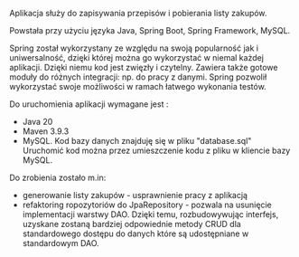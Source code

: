 Aplikacja służy do zapisywania przepisów i pobierania listy zakupów.

Powstała przy użyciu języka Java, Spring Boot, Spring Framework, MySQL.

Spring został wykorzystany ze względu na swoją popularność jak i uniwersalność,
dzięki której można go wykorzystać w niemal każdej aplikacji. Dzięki niemu kod
jest zwięzły i czytelny. Zawiera także gotowe moduły do różnych integracji:
np. do pracy z danymi.
Spring pozwolił wykorzystać swoje możliwości w ramach łatwego wykonania testów.

Do uruchomienia aplikacji wymagane jest :
- Java 20
- Maven 3.9.3
- MySQL.
Kod bazy danych znajduję się w pliku "database.sql"
Uruchomić kod można przez umieszczenie kodu z pliku w kliencie bazy MySQL.

Do zrobienia zostało m.in:
- generowanie listy zakupów - usprawnienie pracy z aplikacją
- refaktoring ropozytoriów do JpaRepository - pozwala na usunięcie implementacji
  warstwy DAO. Dzięki temu, rozbudowywując interfejs, uzyskane zostaną bardziej
  odpowiednie metody CRUD dla standardowego dostępu do danych które są udostępniane
  w standardowym DAO.
